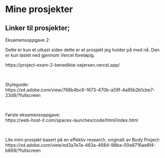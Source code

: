 <h1>Mine prosjekter</h1>

<h2>Linker til prosjekter;</h2>

<p>Eksamensoppgave 2:</br>
<p>Dette er kun et utkast siden dette er et prosjekt jeg holder på med nå.
Den er kun lastet ned gjennom Vercel foreløpig.</p>
https://project-exam-2-benedikte-sejersen.vercel.app/</p>
</br>
<p>Styleguide:</br>
https://xd.adobe.com/view/768b4bc6-1673-470b-a59f-4a95b2b1cbe7-23d8/?fullscreen</p>
</br>
<p>Første eksamensoppgave:</br>
https://web-host-it.com/spacex-launches/code/html/index.html</p>
</br>
<p>Lite mini-prosjekt basert på en effektiv research, originalt av Body Project:</br>
https://xd.adobe.com/view/ed3a7e7a-463a-4684-98ba-00e8716ae6f4-b869/?fullscreen
</p>
 

